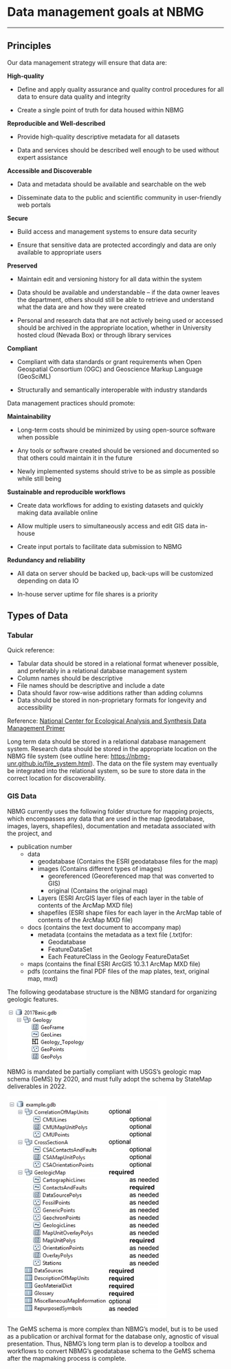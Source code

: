 # Data management goals at NBMG
---
## Principles
Our data management strategy will ensure that data are:

**High-quality**
-   Define and apply quality assurance and quality control procedures for all
    data to ensure data quality and integrity

-   Create a single point of truth for data housed within NBMG

**Reproducible and Well-described**
-   Provide high-quality descriptive metadata for all datasets

-   Data and services should be described well enough to be used without expert
    assistance

**Accessible and Discoverable**
-   Data and metadata should be available and searchable on the web

-   Disseminate data to the public and scientific community in user-friendly web
    portals

**Secure**
-   Build access and management systems to ensure data security

-   Ensure that sensitive data are protected accordingly and data are only
    available to appropriate users

**Preserved**
-   Maintain edit and versioning history for all data within the system

-   Data should be available and understandable – if the data owner leaves the
    department, others should still be able to retrieve and understand what the
    data are and how they were created

-   Personal and research data that are not actively being used or accessed
    should be archived in the appropriate location, whether in University hosted
    cloud (Nevada Box) or through library services

**Compliant**
-   Compliant with data standards or grant requirements when Open Geospatial
    Consortium (OGC) and Geoscience Markup Language (GeoSciML)

-   Structurally and semantically interoperable with industry standards

Data management practices should promote:

**Maintainability**
-   Long-term costs should be minimized by using open-source software when
    possible

-   Any tools or software created should be versioned and documented so that
    others could maintain it in the future

-   Newly implemented systems should strive to be as simple as possible while
    still being

**Sustainable and reproducible workflows**
-   Create data workflows for adding to existing datasets and quickly making
    data available online

-   Allow multiple users to simultaneously access and edit GIS data in-house

-   Create input portals to facilitate data submission to NBMG

**Redundancy and reliability**
-   All data on server should be backed up, back-ups will be customized
    depending on data IO

-   In-house server uptime for file shares is a priority

## Types of Data
### Tabular
Quick reference:
- Tabular data should be stored in a relational format whenever possible, and preferably in a relational database management system
- Column names should be descriptive
-	File names should be descriptive and include a date
-	Data should favor row-wise additions rather than adding columns
-	Data should be stored in non-proprietary formats for longevity and accessibility

Reference: [National Center for Ecological Analysis and Synthesis Data Management Primer](https://www.nceas.ucsb.edu/files/0012-9623-90%252E2%252E205.pdf)

Long term data should be stored in a relational database management system. Research data should be stored in the appropriate location on the NBMG file system (see outline here: https://nbmg-unr.github.io/file_system.html). The data on the file system may eventually be integrated into the relational system, so be sure to store data in the correct location for discoverability.  

### GIS Data
NBMG currently uses the following folder structure for mapping projects, which encompasses any data that are used in the map (geodatabase, images, layers, shapefiles), documentation and metadata associated with the project, and

- publication number
  - data
    - geodatabase (Contains the ESRI geodatabase files for the map)
    - images (Contains different types of images)
        - georeferenced (Georeferenced map that was converted to GIS)
        - original (Contains the original map)
    - Layers (ESRI ArcGIS layer files of each layer in the table of contents of the ArcMap MXD file)
    - shapefiles (ESRI shape files for each layer in the ArcMap table of contents of the ArcMap MXD file)
  - docs (contains the text document to accompany map)
    - metadata (contains the metadata as a text file (.txt)for:
      - Geodatabase
      - FeatureDataSet
      - Each FeatureClass in the Geology FeatureDataSet
  - maps (contains the final ESRI ArcGIS 10.3.1 ArcMap MXD file)
  - pdfs (contains the final PDF files of the map plates, text, original map, mxd)

The following geodatabase structure is the NBMG standard for organizing geologic features.

![](media/nbmggeodatabasestruct.jpg)

NBMG is mandated be partially compliant with USGS’s geologic map schema (GeMS) by 2020, and must fully adopt the schema by StateMap deliverables in 2022.

![](media/gemsgeodatabasestruct.jpg)

The GeMS schema is more complex than NBMG’s model, but is to be used as a publication or archival format for the database only, agnostic of visual presentation. Thus, NBMG’s long term plan is to develop a toolbox and workflows to convert NBMG’s geodatabase schema to the GeMS schema after the mapmaking process is complete.
